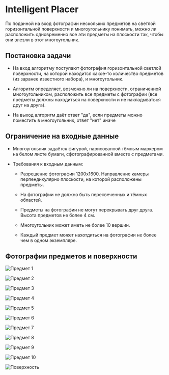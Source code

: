 # Intelligent Placer

По поданной на вход фотографии нескольких предметов на светлой горизонтальной поверхности и многоугольнику понимать, можно ли расположить одновременно все эти предметы на плоскости так, чтобы они влезли в этот многоугольник.

## Постановка задачи
* На вход алгоритму поступают фотография горизонтальной светлой поверхности, на которой находится какое-то количество предметов (из заранее известного набора), и многоугольник.

* Алгоритм определяет, возможно ли на поверхности, ограниченной многоугольником, расположить все предметы с фотографии (все предметы должны находиться на поверхности и не накладываться друг на друга).

* На выход алгоритм даёт ответ "да", если предметы можно поместить в многоугольник, ответ "нет" иначе

## Ограничение на входные данные
* Многоугольник задаётся фигурой, нарисованной тёмным маркером на белом листе бумаги, сфотографированной вместе с предметами.

* Требования к входным данным:
    * Разрешение фотографии 1200x1600. Направление камеры перпендикулярно плоскости, на которой расположены предметы.

    * На фотографии не должно быть пересвеченных и тёмных областей.

    * Предметы на фотографии не могут перекрывать друг друга.
    Высота предметов не более 4 см.

    * Многоугольник может иметь не более 10 вершин.

    * Каждый предмет может нахотдиться на фотографии не более чем в одном экземпляре.

## Фотографии предметов и поверхности
![Предмет 1](https://github.com/kirillkuks/sem_gap_big/blob/develop/images/objects/object1.jpg)

![Предмет 2](https://github.com/kirillkuks/sem_gap_big/blob/develop/images/objects/object2.jpg)

![Предмет 3](https://github.com/kirillkuks/sem_gap_big/blob/develop/images/objects/object3.jpg)

![Предмет 4](https://github.com/kirillkuks/sem_gap_big/blob/develop/images/objects/object4.jpg)

![Предмет 5](https://github.com/kirillkuks/sem_gap_big/blob/develop/images/objects/object5.jpg)

![Предмет 6](https://github.com/kirillkuks/sem_gap_big/blob/develop/images/objects/object6.jpg)

![Предмет 7](https://github.com/kirillkuks/sem_gap_big/blob/develop/images/objects/object7.jpg)

![Предмет 8](https://github.com/kirillkuks/sem_gap_big/blob/develop/images/objects/object8.jpg)

![Предмет 9](https://github.com/kirillkuks/sem_gap_big/blob/develop/images/objects/object9.jpg)

![Предмет 10](https://github.com/kirillkuks/sem_gap_big/blob/develop/images/objects/object10.jpg)

![Поверхность](https://github.com/kirillkuks/sem_gap_big/blob/develop/images/objects/surface.jpg)
